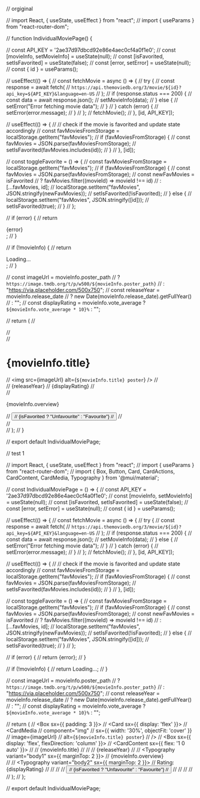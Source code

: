 // orgiginal

// import React, { useState, useEffect } from "react";
// import { useParams } from "react-router-dom";

// function IndividualMoviePage() {

//   const API_KEY = '2ae37d97dbcd92e86e4aec0cf4a0f1e0';
//   const [movieInfo, setMovieInfo] = useState(null);
//   const [isFavorited, setIsFavorited] = useState(false);
//   const [error, setError] = useState(null);
//   const { id } = useParams();

//   useEffect(() => {
//     const fetchMovie = async () => {
//       try {
//         const response = await fetch(
//           `https://api.themoviedb.org/3/movie/${id}?api_key=${API_KEY}&language=en-US`
//         );
//         if (response.status === 200) {
//           const data = await response.json();
//           setMovieInfo(data);
//         } else {
//           setError("Error fetching movie data");
//         }
//       } catch (error) {
//         setError(error.message);
//       }
//     };
//     fetchMovie();
//   }, [id, API_KEY]);

//   useEffect(() => {
//     // check if the movie is favorited and update state accordingly
//     const favMoviesFromStorage = localStorage.getItem("favMovies");
//     if (favMoviesFromStorage) {
//       const favMovies = JSON.parse(favMoviesFromStorage);
//       setIsFavorited(favMovies.includes(id));
//     }
//   }, [id]);

//   const toggleFavorite = () => {
//     const favMoviesFromStorage = localStorage.getItem("favMovies");
//     if (favMoviesFromStorage) {
//       const favMovies = JSON.parse(favMoviesFromStorage);
//       const newFavMovies = isFavorited
//         ? favMovies.filter((movieId) => movieId !== id)
//         : [...favMovies, id];
//       localStorage.setItem("favMovies", JSON.stringify(newFavMovies));
//       setIsFavorited(!isFavorited);
//     } else {
//       localStorage.setItem("favMovies", JSON.stringify([id]));
//       setIsFavorited(true);
//     }
//   };

//   if (error) {
//     return <div>{error}</div>;
//   }

//   if (!movieInfo) {
//     return <div>Loading...</div>;
//   }

//   const imageUrl = movieInfo.poster_path
//     ? `https://image.tmdb.org/t/p/w500/${movieInfo.poster_path}`
//     : "https://via.placeholder.com/500x750";
//   const releaseYear = movieInfo.release_date
//     ? new Date(movieInfo.release_date).getFullYear()
//     : "";
//   const displayRating = movieInfo.vote_average ? `${movieInfo.vote_average * 10}%` : "";

//   return (
//     <div className="individual-movie-page">
//       <div className="movie-info">
//         <h1>{movieInfo.title}</h1>
//         <img src={imageUrl} alt={`${movieInfo.title} poster`} />
//         <div className="movie-details">
//           <span>{releaseYear}</span>
//           <span>{displayRating}</span>
//         </div>
//         <p>{movieInfo.overview}</p>
//         <button onClick={toggleFavorite}>
//           {isFavorited ? "Unfavourite" : "Favourite"}
//         </button>
//       </div>
//     </div>
//   );
// }

// export default IndividualMoviePage;









// test 1

// import React, { useState, useEffect } from "react";
// import { useParams } from "react-router-dom";
// import { Box, Button, Card, CardActions, CardContent, CardMedia, Typography } from '@mui/material';

// const IndividualMoviePage = () => {
//   const API_KEY = '2ae37d97dbcd92e86e4aec0cf4a0f1e0';
//   const [movieInfo, setMovieInfo] = useState(null);
//   const [isFavorited, setIsFavorited] = useState(false);
//   const [error, setError] = useState(null);
//   const { id } = useParams();

//   useEffect(() => {
//     const fetchMovie = async () => {
//       try {
//         const response = await fetch(
//           `https://api.themoviedb.org/3/movie/${id}?api_key=${API_KEY}&language=en-US`
//         );
//         if (response.status === 200) {
//           const data = await response.json();
//           setMovieInfo(data);
//         } else {
//           setError("Error fetching movie data");
//         }
//       } catch (error) {
//         setError(error.message);
//       }
//     };
//     fetchMovie();
//   }, [id, API_KEY]);

//   useEffect(() => {
//     // check if the movie is favorited and update state accordingly
//     const favMoviesFromStorage = localStorage.getItem("favMovies");
//     if (favMoviesFromStorage) {
//       const favMovies = JSON.parse(favMoviesFromStorage);
//       setIsFavorited(favMovies.includes(id));
//     }
//   }, [id]);

//   const toggleFavorite = () => {
//     const favMoviesFromStorage = localStorage.getItem("favMovies");
//     if (favMoviesFromStorage) {
//       const favMovies = JSON.parse(favMoviesFromStorage);
//       const newFavMovies = isFavorited
//         ? favMovies.filter((movieId) => movieId !== id)
//         : [...favMovies, id];
//       localStorage.setItem("favMovies", JSON.stringify(newFavMovies));
//       setIsFavorited(!isFavorited);
//     } else {
//       localStorage.setItem("favMovies", JSON.stringify([id]));
//       setIsFavorited(true);
//     }
//   };

//   if (error) {
//     return <Typography variant="h6">{error}</Typography>;
//   }

//   if (!movieInfo) {
//     return <Typography variant="h6">Loading...</Typography>;
//   }

//   const imageUrl = movieInfo.poster_path
//     ? `https://image.tmdb.org/t/p/w500/${movieInfo.poster_path}`
//     : "https://via.placeholder.com/500x750";
//   const releaseYear = movieInfo.release_date
//     ? new Date(movieInfo.release_date).getFullYear()
//     : "";
//   const displayRating = movieInfo.vote_average ? `${movieInfo.vote_average * 10}%` : "";

//   return (
//     <Box sx={{ padding: 3 }}>
//       <Card sx={{ display: 'flex' }}>
//         <CardMedia
//           component="img"
//           sx={{ width: '30%', objectFit: 'cover' }}
//           image={imageUrl}
//           alt={`${movieInfo.title} poster`}
//         />
//         <Box sx={{ display: 'flex', flexDirection: 'column' }}>
//           <CardContent sx={{ flex: '1 0 auto' }}>
//             <Typography gutterBottom variant="h4" component="div">
//               {movieInfo.title}
//             </Typography>
//             <Typography variant="body2" color="text.secondary">
//               {releaseYear}
//             </Typography>
//             <Typography variant="body1" sx={{ marginTop: 2 }}>
//               {movieInfo.overview}              
//             </Typography>
//             <Typography variant="body2" sx={{ marginTop: 2 }}>
//               Rating: {displayRating}
//             </Typography>
//           </CardContent>
//           <CardActions>
//             <Button variant="contained" onClick={toggleFavorite}>
//               {isFavorited ? "Unfavourite" : "Favourite"}
//             </Button>
//           </CardActions>
//         </Box>
//       </Card>
//     </Box>
//   );
// };

// export default IndividualMoviePage;

